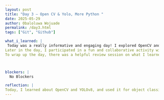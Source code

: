 ```yaml
---
layout: post
title: "Day 3 – Open CV & Yolo, More Python "
date: 2025-05-29
author: Obaloluwa Wojuade
permalink: /day3.html
tags: ["Git", "Github"]

what_i_learned: |
 Today was a really informative and engaging day! I explored OpenCV and YOLO, two powerful tools used in computer vision. Specifically, I worked with YOLOv8 for object classification, which allowed me to detect and identify objects in images with high accuracy.
Later in the day, I participated in a fun and collaborative activity with my teammates, an escape room challenge. We split into groups and had to solve puzzles to help each other escape. It was a great team-building experience that encouraged communication, strategy, and quick thinking
To wrap up the day, there was a helpful review session on what I learned yesterday. We revisited concepts like dictionaries and sets in Python, and I also learned how to read from and write to files in Python



blockers: |
  No Blockers

reflection: |
Today, I learned about OpenCV and YOLOv8, and used it for object classification in Python. I also participated in a fun escape room activity with my teammates, where we solved puzzles together. Later, we reviewed Python concepts like dictionaries, sets, and file I/O, which helped reinforce what I learned yesterday. Overall, it was a great mix of technical learning and team collaboration.
---
```

